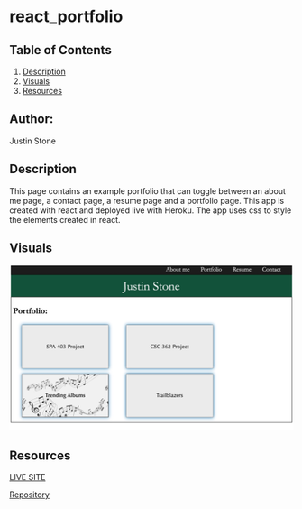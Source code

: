 # react_portfolio

## Table of Contents 
1. [Description](#description)
2.  [Visuals](#visuals)
3. [Resources](#resources)

## Author:

Justin Stone

## Description

This page contains an example portfolio that can toggle between an about me page, a contact page, a resume page and a portfolio page. This app is created with react and deployed live with Heroku. The app uses css to style the elements created in react.

## Visuals
![pic1](./cover_pic.jpg)

## Resources
[LIVE SITE](https://justinstone2001.github.io/Code-Quiz/)

[Repository](https://github.com/Justinstone2001/react_portfolio)